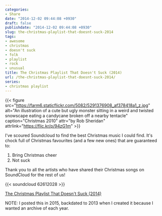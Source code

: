 ```yaml
---
categories:
- Share
date: "2014-12-02 09:44:08 +0930"
draft: false
publishdate: "2014-12-02 09:44:08 +0930"
slug: the-christmas-playlist-that-doesnt-suck-2014
tags:
- awesome
- christmas
- doesn't suck
- folk
- playlist
- rock
- unusual
title: The Christmas Playlist That Doesn't Suck (2014)
url: /the-christmas-playlist-that-doesnt-suck-2014/
series:
- christmas playlist
---
```


{{< figure src="https://farm6.staticflickr.com/5082/5291376908_af378418a1_z.jpg" alt="An illustration of a cute but ugly monster sitting in a weird and twisted snowscape eating a candycane broken off a nearby tentacle" caption="Christmas 2010" attr="by Rob Sheridan" attrlink="https://flic.kr/p/94zG1m" >}}

I've scoured Soundcloud to find the best Christmas music I could find.
It's chock full of Christmas favourites (and a few new ones) that are
guaranteed to:

1.  Bring Christmas cheer
2.  Not suck

Thank you to all the artists who have shared their Christmas songs on
SoundCloud for the rest of us!

{{< soundcloud 62612028 >}}

[The Christmas Playlist That Doesn't Suck
(2014)](https://soundcloud.com/screenbeard/sets/christmas-playlist-2014)

NOTE: I posted this in 2015, backdated to 2013 when I created it because
I wanted an archive of each year.

